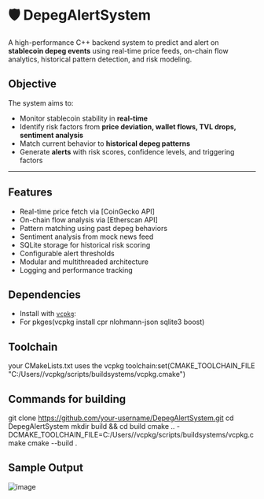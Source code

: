 # 🛡️ DepegAlertSystem

A high-performance C++ backend system to predict and alert on **stablecoin depeg events** using real-time price feeds, on-chain flow analytics, historical pattern detection, and risk modeling.

## Objective

The system aims to:
- Monitor stablecoin stability in **real-time**
- Identify risk factors from **price deviation, wallet flows, TVL drops, sentiment analysis**
- Match current behavior to **historical depeg patterns**
- Generate **alerts** with risk scores, confidence levels, and triggering factors

---


##  Features
- Real-time price fetch via [CoinGecko API]  
- On-chain flow analysis via [Etherscan API]  
- Pattern matching using past depeg behaviors  
- Sentiment analysis from mock news feed  
- SQLite storage for historical risk scoring  
- Configurable alert thresholds  
- Modular and multithreaded architecture  
- Logging and performance tracking  

## Dependencies
- Install with [`vcpkg`](https://github.com/microsoft/vcpkg):
- For pkges(vcpkg install cpr nlohmann-json sqlite3 boost)

## Toolchain 
 your CMakeLists.txt uses the vcpkg toolchain:set(CMAKE_TOOLCHAIN_FILE "C:/Users/<your-user>/vcpkg/scripts/buildsystems/vcpkg.cmake")


## Commands for building
git clone https://github.com/your-username/DepegAlertSystem.git
cd DepegAlertSystem
mkdir build && cd build
cmake .. -DCMAKE_TOOLCHAIN_FILE=C:/Users/<your-user>/vcpkg/scripts/buildsystems/vcpkg.cmake
cmake --build .

## Sample Output
![image](https://github.com/user-attachments/assets/e5d7bc5c-13c0-43a7-b319-b38d06268da1)


